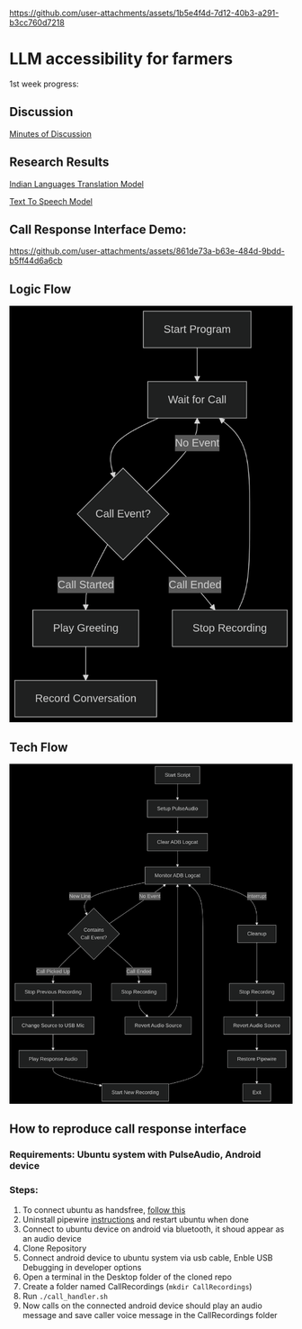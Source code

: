
https://github.com/user-attachments/assets/1b5e4f4d-7d12-40b3-a291-b3cc760d7218
# LLM accessibility for farmers

1st week progress:
## Discussion
[Minutes of Discussion](docs/Minutes-of-Discussion.docx)
## Research Results
[Indian Languages Translation Model](docs/Translate-100-languages.zip)

[Text To Speech Model](docs/Text-To-Speech-Unlimited.zip)

## Call Response Interface Demo:
https://github.com/user-attachments/assets/861de73a-b63e-484d-9bdd-b5ff44d6a6cb

## Logic Flow
![logic flow](docs/logic-flow.png)

## Tech Flow
![code flow](docs/code-flow.png)

## How to reproduce call response interface
### Requirements: Ubuntu system with PulseAudio, Android device
### Steps:
1. To connect ubuntu as handsfree, [follow this](https://askubuntu.com/a/1512854)
2. Uninstall pipewire [instructions](https://askubuntu.com/a/1441491) and restart ubuntu when done
3. Connect to ubuntu device on android via bluetooth, it shoud appear as an audio device
4. Clone Repository
5. Connect android device to ubuntu system via usb cable, Enble USB Debugging in developer options
6. Open a terminal in the Desktop folder of the cloned repo
7. Create a folder named CallRecordings (```mkdir CallRecordings```)
8. Run ```./call_handler.sh```
9. Now calls on the connected android device should play an audio message and save caller voice message in the CallRecordings folder
